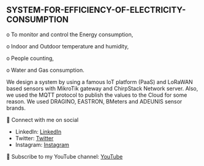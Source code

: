 ## SYSTEM-FOR-EFFICIENCY-OF-ELECTRICITY-CONSUMPTION

o	To monitor and control the Energy consumption,

o Indoor and Outdoor temperature and humidity, 

o People counting, 

o Water and Gas consumption. 

We design a system by using a famous IoT platform (PaaS) and LoRaWAN based sensors with MikroTik gateway and ChirpStack Network server. 
Also, we used the MQTT protocol to publish the values to the Cloud for some reason. We used DRAGINO, EASTRON, BMeters and ADEUNIS sensor brands. 

🚩 Connect with me on social
- LinkedIn: [LinkedIn](https://www.linkedin.com/in/ariful-islam-arif-2987b51a3/)
- Twitter: [Twitter](https://twitter.com/arifulislam301)
- Instagram: [Instagram](https://www.instagram.com/ariful_mr_islam/)

🔔 Subscribe to my YouTube channel: [YouTube](https://www.youtube.com/channel/UCED68cm6nHaAlAk0h9I3yAQ)
